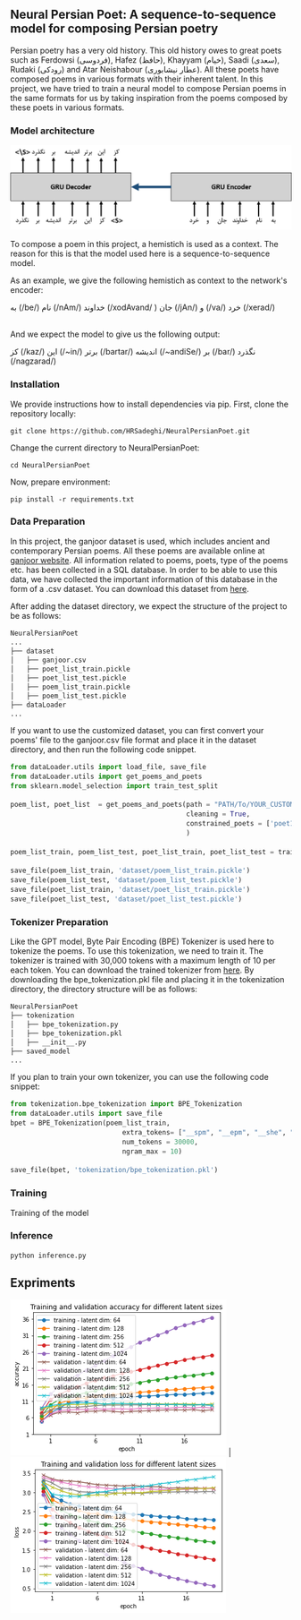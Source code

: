 ## Neural Persian Poet: A sequence-to-sequence model for composing Persian poetry
Persian poetry has a very old history. This old history owes to great poets such as Ferdowsi (فردوسی), Hafez (حافظ), Khayyam (خیام), Saadi (سعدی), Rudaki (رودکی) and Atar Neishabour (عطار نیشابوری). All these poets have composed poems in various formats with their inherent talent. In this project, we have tried to train a neural model to compose Persian poems in the same formats for us by taking inspiration from the poems composed by these poets in various formats. 


### Model architecture
![](images/sec2seq.png)

To compose a poem in this project, a hemistich is used as a context. The reason for this is that the model used here is a sequence-to-sequence model.

As an example, we give the following hemistich as context to the network's encoder: 

به (/be/) نام (/nAm/) خداوند (/xodAvand/
) جان (/jAn/) و (/va/) خرد (/xerad/)

<br>And we expect the model to give us the following output:<br>

کز (/kaz/) این (/~in/) برتر (/bartar/) اندیشه (/~andiSe/) بر (/bar/) نگذرد (/nagzarad/)





### Installation
We provide instructions how to install dependencies via  pip.
First, clone the repository locally:

```
git clone https://github.com/HRSadeghi/NeuralPersianPoet.git
```

Change the current directory to NeuralPersianPoet:
```
cd NeuralPersianPoet
```

Now, prepare environment:
```
pip install -r requirements.txt
```



### Data Preparation

In this project, the ganjoor dataset is used, which includes ancient and contemporary Persian poems. All these poems are available online at [ganjoor website](https://ganjoor.net/). All information related to poems, poets, type of the poems etc. has been collected in a SQL database. In order to be able to use this data, we have collected the important information of this database in the form of a .csv dataset. You can download this dataset from [here](https://drive.google.com/drive/folders/1ZdB8A6i_y5LUaAFSy96GZdkM9o8Stipm?usp=sharing).

After adding the dataset directory, we expect the structure of the project to be as follows:

```
NeuralPersianPoet
...
├── dataset
│   ├── ganjoor.csv
│   ├── poet_list_train.pickle
│   ├── poet_list_test.pickle
│   ├── poem_list_train.pickle
│   ├── poem_list_test.pickle
├── dataLoader
...
```

If you want to use the customized dataset, you can first convert your poems' file to the ganjoor.csv file format and place it in the dataset directory, and then run the following code snippet.

```python
from dataLoader.utils import load_file, save_file
from dataLoader.utils import get_poems_and_poets
from sklearn.model_selection import train_test_split

poem_list, poet_list  = get_poems_and_poets(path = "PATH/To/YOUR_CUSTOM_DATASET",
                                            cleaning = True,
                                            constrained_poets = ['poet1','poet2', ...]  # like ['حافظ','فردوسی']
                                            )

poem_list_train, poem_list_test, poet_list_train, poet_list_test = train_test_split(poem_list, poet_list, test_size=0.3, shuffle=False)

save_file(poem_list_train, 'dataset/poem_list_train.pickle')
save_file(poem_list_test, 'dataset/poem_list_test.pickle')
save_file(poet_list_train, 'dataset/poet_list_train.pickle')
save_file(poet_list_test, 'dataset/poet_list_test.pickle')
```

### Tokenizer Preparation
Like the GPT model, Byte Pair Encoding (BPE) Tokenizer is used here to tokenize the poems. To use this tokenization, we need to train it. The tokenizer is trained with 30,000 tokens with a maximum length of 10 per each token. You can download the trained tokenizer from [here](https://drive.google.com/file/d/11SGCANSgxdzkHW4swPZKtav9DwW8VykO/view?usp=sharing). By downloading the bpe_tokenization.pkl file and placing it in the tokenization directory, the directory structure will be as follows:

```
NeuralPersianPoet
├── tokenization
│   ├── bpe_tokenization.py
│   ├── bpe_tokenization.pkl
│   ├── __init__.py
├── saved_model
...
```
If you plan to train your own tokenizer, you can use the following code snippet:
```python
from tokenization.bpe_tokenization import BPE_Tokenization
from dataLoader.utils import save_file
bpet = BPE_Tokenization(poem_list_train,
                            extra_tokens= ["__spm", "__epm", "__she", "__ehe1", "__ehe2", "__pad"],  
                            num_tokens = 30000,
                            ngram_max = 10)

save_file(bpet, 'tokenization/bpe_tokenization.pkl')
```



### Training

Training of the model 

### Inference

```
python inference.py 
```


## Expriments

![](images/acc_for_bchs.png)  |  ![](images/loss_for_bchs.png)